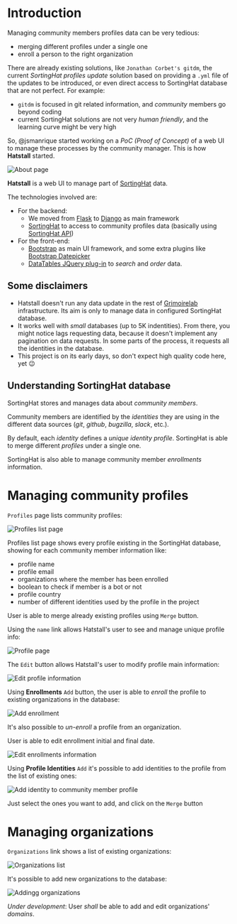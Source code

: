 # Introduction

Managing community members profiles data can be very tedious:
* merging different profiles under a single one
* enroll a person to the right organization

There are already existing solutions, like `Jonathan Corbet's gitdm`, the current *SortingHat profiles update* solution based on providing a `.yml` file of the updates to be introduced, or even direct access to SortingHat database that are not perfect. For example:
* `gitdm` is focused in git related information, and *community* members go beyond coding
* current SortingHat solutions are not very *human friendly*, and the learning curve might be very high

So, @jsmanrique started working on a *PoC (Proof of Concept)* of a web UI to manage these processes by the community manager. This is how **Hatstall** started.

![About page](img/intro.jpg)

**Hatstall** is a web UI to manage part of [SortingHat](https://github.com/grimoirelab) data. 

The technologies involved are:
* For the backend:
  * We moved from [Flask](http://flask.pocoo.org/) to [Django](https://www.djangoproject.com/) as main framework
  * [SortingHat](https://github.com/grimoirelab/sortinghat/) to access to community profiles data (basically using [SortingHat API](https://github.com/grimoirelab/sortinghat/blob/master/sortinghat/api.py))
* For the front-end:
  * [Bootstrap](http://getbootstrap.com/) as main UI framework, and some extra plugins like [Bootstrap Datepicker](https://github.com/uxsolutions/bootstrap-datepicker/)
  * [DataTables JQuery plug-in](https://datatables.net/) to *search* and *order* data.

## Some disclaimers

* Hatstall doesn't run any data update in the rest of [Grimoirelab](http://grimoirelab.github.io) infrastructure. Its aim is only to manage data in configured SortingHat database.
* It works well with *small* databases (up to 5K indentities). From there, you might notice lags requesting data, because it doesn't implement any pagination on data requests. In some parts of the process, it requests all the identities in the database.
* This project is on its early days, so don't expect high quality code here, yet :wink:

## Understanding SortingHat database

SortingHat stores and manages data about *community members*.

Community members are identified by the *identities* they are using in the different data sources (*git*, *github*, *bugzilla*, *slack*, etc.).

By default, each *identity* defines a *unique identity profile*. SortingHat is able to merge different *profiles* under a single one.

SortingHat is also able to manage community member *enrollments* information.

# Managing community profiles

`Profiles` page lists community profiles:

![Profiles list page](img/profiles.jpg)

Profiles list page shows every profile existing in the SortingHat database, showing for each community member information like:
* profile name
* profile email
* organizations where the member has been enrolled
* boolean to check if member is a bot or not
* profile country
* number of different identities used by the profile in the project

User is able to merge already existing profiles using `Merge` button.

Using the `name` link allows Hatstall's user to see and manage unique profile info:

![Profile page](img/profile.jpg)

The `Edit` button allows Hatstall's user to modify profile main information:

![Edit profile information](img/profile-edit.jpg)

Using **Enrollments** `Add` button, the user is able to *enroll* the profile to existing organizations in the database:

![Add enrollment](img/profile-enroll.jpg)

It's also possible to *un-enroll* a profile from an organization.

User is able to edit enrollment initial and final date.

![Edit enrollments information](img/profile-enrollments-edit.jpg)

Using **Profile Identities** `Add` it's possible to add identities to the profile from the list of existing ones:

![Add identity to community member profile](img/profile-add-identity.jpg)

Just select the ones you want to add, and click on the `Merge` button

# Managing organizations

`Organizations` link shows a list of existing organizations:

![Organizations list](img/organizations.jpg)

It's possible to add new organizations to the database:

![Addingg organizations](img/organizations-add.jpg)

*Under development*: User *shall* be able to add and edit organizations' *domains*.
